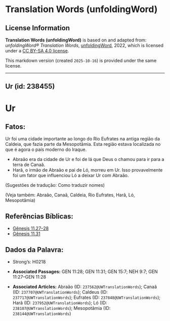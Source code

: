 # Translation Words (unfoldingWord)

## License Information

**Translation Words (unfoldingWord)** is based on and adapted from: _unfoldingWord® Translation Words_, [unfoldingWord](https://unfoldingword.org/utw), 2022, which is licensed under a [CC BY-SA 4.0 license](https://creativecommons.org/licenses/by-sa/4.0/legalcode.en).

This markdown version (created `2025-10-16`) is provided under the same license.



--------------------------------

## Ur (id: 238455)

Ur
==

Fatos:
------

Ur foi uma cidade importante ao longo do Rio Eufrates na antiga região da Caldeia, que fazia parte da Mesopotâmia. Esta região estava localizada no que é agora o país moderno do Iraque.

* Abraão era da cidade de Ur e foi de lá que Deus o chamou para ir para a terra de Canaã.
* Harã, o irmão de Abraão e pai de Ló, morreu em Ur. Isso provavelmente foi um fator que influenciou Ló a deixar Ur com Abraão.

(Sugestões de tradução: Como traduzir nomes)

(Veja também: Abraão, Canaã, Caldeia, Rio Eufrates, Harã, Ló, Mesopotâmia)

Referências Bíblicas:
---------------------

* [Gênesis 11\.27–28](https://ref.ly/Gen11:27-Gen11:28)
* [Gênesis 11\.31](https://ref.ly/Gen11:31)

Dados da Palavra:
-----------------

* Strong’s: H0218

* **Associated Passages:** GEN 11:28; GEN 11:31; GEN 15:7; NEH 9:7; GEN 11:27–GEN 11:28
* **Associated Articles:** Abraão (ID: `237562@UWTranslationWords`); Canaã (ID: `237707@UWTranslationWords`); Caldeus (ID: `237717@UWTranslationWords`); Eufrates (ID: `237848@UWTranslationWords`); Harã (ID: `237952@UWTranslationWords`); Ló (ID: `238107@UWTranslationWords`); Mesopotâmia (ID: `238144@UWTranslationWords`)

